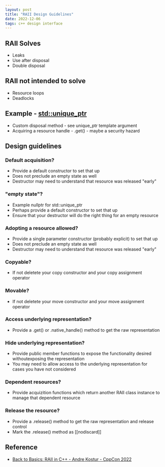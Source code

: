```yaml
---
layout: post
title: "RAII Design Guidelines"
date: 2022-12-06
tags: c++ design interface
---
```


## RAII Solves
* Leaks
* Use after disposal
* Double disposal

## RAII not intended to solve
* Resource loops
* Deadlocks

## Example - [std::unique_ptr](https://en.cppreference.com/w/cpp/memory/unique_ptr)
* Custom disposal method - see unique_ptr template argument
* Acquiring a resource handle - .get() - maybe a security hazard

## Design guidelines

### Default acquisition?
* Provide a default constructor to set that up
* Does not preclude an empty state as well
* Destructor may need to understand that resource was released "early"

### "empty state"?
* Example nullptr for std::unique_ptr
* Perhaps provide a default constructor to set that up
* Ensure that your destructor will do the right thing for an empty resource

### Adopting a resource allowed?
* Provide a single parameter constructor (probably explicit) to set that up
* Does not preclude an empty state as well
* Destructor may need to understand that resource was released "early"

### Copyable?
* If not deletete your copy constructor and your copy assignment operator

### Movable?
* If not deletete your move constructor and your move assignment operator

### Access underlying representation?
* Provide a .get() or .native_handle() method to get the raw representation

### Hide underlying representation?
* Provide public member functions to expose the functionality desired withoutexposing the representation
* You may need to allow access to the underlying representation for cases you have not considered

### Dependent resources?
* Provide acquizition functions which return another RAII class instance to manage that dependent resource

### Release the resource?
* Provide a .release() method to get the raw representation and release control
* Mark the .release() method as [[nodiscard]]

## Reference
* [Back to Basics: RAII in C++ - Andre Kostur - CppCon 2022](https://www.youtube.com/watch?v=Rfu06XAhx90)

